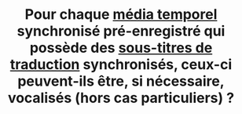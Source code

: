 ---
title: Pour chaque [média temporel](#media-temporel-type-son-video-et-synchronise)  synchronisé pré-enregistré qui possède des [sous-titres de traduction](#sous-titres-de-traduction) synchronisés, ceux-ci peuvent-ils être, si nécessaire, vocalisés (hors cas particuliers) ?
---